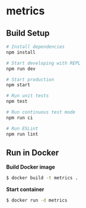 # metrics

## Build Setup

``` bash
# Install dependencies
npm install

# Start developing with REPL
npm run dev

# Start production
npm start

# Run unit tests
npm test

# Run continuous test mode
npm run ci

# Run ESLint
npm run lint
```

## Run in Docker

**Build Docker image**
```bash
$ docker build -t metrics .
```

**Start container**
```bash
$ docker run -d metrics
```
